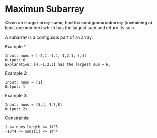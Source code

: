 # Maximun Subarray

Given an integer array nums, find the contiguous subarray (containing at least one number) which has the largest sum and return its sum.

A subarray is a contiguous part of an array.

Example 1:

    Input: nums = [-2,1,-3,4,-1,2,1,-5,4]
    Output: 6
    Explanation: [4,-1,2,1] has the largest sum = 6.

Example 2:

    Input: nums = [1]
    Output: 1

Example 3:

    Input: nums = [5,4,-1,7,8]
    Output: 23
 

Constraints:

    1 <= nums.length <= 10^5
    -10^4 <= nums[i] <= 10^4
